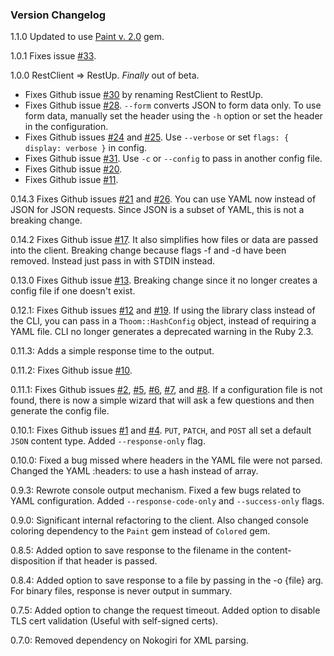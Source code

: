 ### Version Changelog
1.1.0 Updated to use [Paint v. 2.0](https://github.com/janlelis/paint) gem.

1.0.1 Fixes issue [#33](https://github.com/thoom/restclient/issues/33).

1.0.0 RestClient => RestUp. _Finally_ out of beta.
 - Fixes Github issue [#30](https://github.com/thoom/restclient/issues/30) by renaming RestClient to RestUp.
 - Fixes Github issue [#28](https://github.com/thoom/restclient/issues/28). `--form` converts JSON to form data only. 
   To use form data, manually set the header using the `-h` option or set the header in the configuration.
 - Fixes Github issues [#24](https://github.com/thoom/restclient/issues/24) and [#25](https://github.com/thoom/restclient/issues/25). Use `--verbose` or set `flags: { display: verbose }` in config.
 - Fixes Github issue [#31](https://github.com/thoom/restclient/issues/31). Use `-c` or `--config` to pass in another config file.
 - Fixes Github issue [#20](https://github.com/thoom/restclient/issues/20).
 - Fixes Github issue [#11](https://github.com/thoom/restclient/issues/11).


0.14.3 Fixes Github issues [#21](https://github.com/thoom/restclient/issues/21) and [#26](https://github.com/thoom/restclient/issues/26). 
You can use YAML now instead of JSON for JSON requests. Since JSON is a subset of YAML, this is not a breaking change.

0.14.2 Fixes Github issue [#17](https://github.com/thoom/restclient/issues/17). It also simplifies how files or data are passed into the client.
Breaking change because flags -f and -d have been removed. Instead just pass in with STDIN instead.

0.13.0 Fixes Github issue [#13](https://github.com/thoom/restclient/issues/13). 
Breaking change since it no longer creates a config file if one doesn't exist.

0.12.1: Fixes Github issues [#12](https://github.com/thoom/restclient/issues/12) and [#19](https://github.com/thoom/restclient/issues/19). 
If using the library class instead of the CLI, you can pass in a `Thoom::HashConfig` object,
instead of requiring a YAML file. CLI no longer generates a deprecated warning in the Ruby 2.3.

0.11.3: Adds a simple response time to the output.

0.11.2: Fixes Github issue [#10](https://github.com/thoom/restclient/issues/10).

0.11.1: Fixes Github issues [#2](https://github.com/thoom/restclient/issues/2), [#5](https://github.com/thoom/restclient/issues/5), [#6](https://github.com/thoom/restclient/issues/6), [#7](https://github.com/thoom/restclient/issues/7), and [#8](https://github.com/thoom/restclient/issues/8). If a configuration file is not found,
there is now a simple wizard that will ask a few questions and then generate the config file.

0.10.1: Fixes Github issues [#1](https://github.com/thoom/restclient/issues/1) and [#4](https://github.com/thoom/restclient/issues/4). `PUT`, `PATCH`, and `POST` all set a default `JSON` content type. Added `--response-only` flag.

0.10.0: Fixed a bug missed where headers in the YAML file were not parsed. Changed the YAML :headers: to use a hash instead of array.

0.9.3: Rewrote console output mechanism. Fixed a few bugs related to YAML configuration. Added `--response-code-only` and `--success-only` flags.

0.9.0: Significant internal refactoring to the client. Also changed console coloring dependency to the `Paint` gem instead of `Colored` gem.

0.8.5: Added option to save response to the filename in the content-disposition if that header is passed.

0.8.4: Added option to save response to a file by passing in the -o {file} arg. For binary files, response is never output in summary.

0.7.5: Added option to change the request timeout. Added option to disable TLS cert validation (Useful with self-signed certs).

0.7.0: Removed dependency on Nokogiri for XML parsing.
